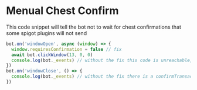 # Menual Chest Confirm

This code snippet will tell the bot not to wait for chest confirmations that some spigot plugins will not send

```js
bot.on('windowOpen', async (window) => {
  window.requiresConfirmation = false // fix
  await bot.clickWindow(13, 0, 0)
  console.log(bot._events) // without the fix this code is unreachable, the promise never resolve
})
bot.on('windowClose', () => {
  console.log(bot._events) // without the fix there is a confirmTransaction1 listener that is never removed
})
```
